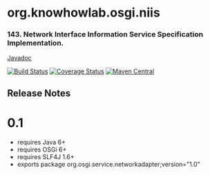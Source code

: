 org.knowhowlab.osgi.niis
========================

### 143. Network Interface Information Service Specification Implementation. 

[Javadoc](https://osgi.org/javadoc/r6/residential/org/osgi/service/networkadapter/package-summary.html)

[![Build Status](https://travis-ci.org/knowhowlab/org.knowhowlab.osgi.niis.svg?branch=master)](https://travis-ci.org/knowhowlab/org.knowhowlab.osgi.niis)
[![Coverage Status](https://coveralls.io/repos/github/knowhowlab/org.knowhowlab.osgi.niis/badge.svg?branch=master)](https://coveralls.io/github/knowhowlab/org.knowhowlab.osgi.niis?branch=master)
[![Maven Central](https://maven-badges.herokuapp.com/maven-central/org.knowhowlab.osgi/niis/badge.svg?style=flat-square)](https://maven-badges.herokuapp.com/maven-central/org.knowhowlab.osgi/niis/)

## Release Notes

# 0.1

- requires Java 6+
- requires OSGi 6+
- requires SLF4J 1.6+
- exports package org.osgi.service.networkadapter;version="1.0"
